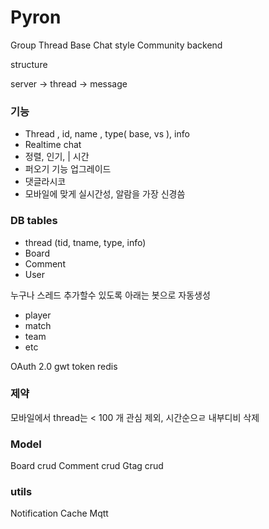 # Pyron
Group Thread Base Chat style Community backend

structure

server -> thread -> message


### 기능
- Thread , id, name , type( base, vs ), info
- Realtime chat
- 정렬, 인기, | 시간
- 퍼오기 기능 업그레이드
- 댓글라시코 
- 모바일에 맞게 실시간성, 알람을 가장 신경씀

### DB tables

- thread (tid, tname, type, info)
- Board
- Comment
- User

누구나 스레드 추가할수 있도록 
아래는 봇으로 자동생성
- player
- match
- team
- etc

OAuth 2.0 gwt token
redis 

### 제약
모바일에서 thread는 < 100 개
관심 제외, 시간순으ㄹ 내부디비 삭제 

### Model
Board  crud
Comment crud
Gtag crud

### utils
Notification
Cache
Mqtt




